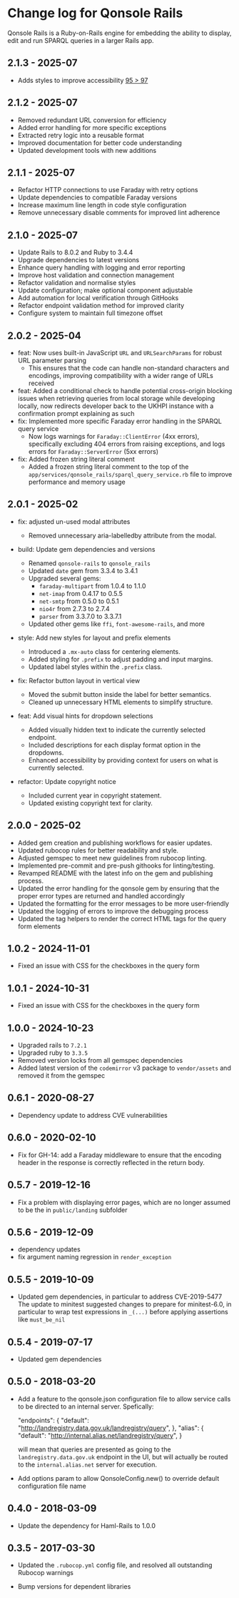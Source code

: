 # Change log for Qonsole Rails

Qonsole Rails is a Ruby-on-Rails engine for embedding the ability to display,
edit and run SPARQL queries in a larger Rails app.

## 2.1.3 - 2025-07

- Adds styles to improve accessibility [95 > 97](https://github.com/epimorphics/fsa-registry-config/issues/97)

## 2.1.2 - 2025-07

- Removed redundant URL conversion for efficiency
- Added error handling for more specific exceptions
- Extracted retry logic into a reusable format
- Improved documentation for better code understanding
- Updated development tools with new additions

## 2.1.1 - 2025-07

- Refactor HTTP connections to use Faraday with retry options
- Update dependencies to compatible Faraday versions
- Increase maximum line length in code style configuration
- Remove unnecessary disable comments for improved lint adherence

## 2.1.0 - 2025-07

- Update Rails to 8.0.2 and Ruby to 3.4.4
- Upgrade dependencies to latest versions
- Enhance query handling with logging and error reporting
- Improve host validation and connection management
- Refactor validation and normalise styles
- Update configuration; make optional component adjustable
- Add automation for local verification through GitHooks
- Refactor endpoint validation method for improved clarity
- Configure system to maintain full timezone offset

## 2.0.2 - 2025-04

- feat: Now uses built-in JavaScript `URL` and `URLSearchParams` for robust URL
  parameter parsing
  - This ensures that the code can handle non-standard characters and encodings,
    improving compatibility with a wider range of URLs received
- feat: Added a conditional check to handle potential cross-origin blocking
  issues when retrieving queries from local storage while developing locally,
  now redirects developer back to the UKHPI instance with a confirmation prompt
  explaining as such
- fix: Implemented more specific Faraday error handling in the SPARQL query
  service
  - Now logs warnings for `Faraday::ClientError` (4xx errors), specifically
    excluding 404 errors from raising exceptions, and logs errors for
    `Faraday::ServerError` (5xx errors)
- fix: Added frozen string literal comment
  - Added a frozen string literal comment to the top of the
    `app/services/qonsole_rails/sparql_query_service.rb` file to improve
    performance and memory usage

## 2.0.1 - 2025-02

- fix: adjusted un-used modal attributes
  - Removed unnecessary aria-labelledby attribute from the modal.
- build: Update gem dependencies and versions
  - Renamed `qonsole-rails` to `qonsole_rails`
  - Updated `date` gem from 3.3.4 to 3.4.1
  - Upgraded several gems:
    - `faraday-multipart` from 1.0.4 to 1.1.0
    - `net-imap` from 0.4.17 to 0.5.5
    - `net-smtp` from 0.5.0 to 0.5.1
    - `nio4r` from 2.7.3 to 2.7.4
    - `parser` from 3.3.7.0 to 3.3.7.1
  - Updated other gems like `ffi`, `font-awesome-rails`, and more

- style: Add new styles for layout and prefix elements
  - Introduced a `.mx-auto` class for centering elements.
  - Added styling for `.prefix` to adjust padding and input margins.
  - Updated label styles within the `.prefix` class.
- fix: Refactor button layout in vertical view
  - Moved the submit button inside the label for better semantics.
  - Cleaned up unnecessary HTML elements to simplify structure.
- feat: Add visual hints for dropdown selections
  - Added visually hidden text to indicate the currently selected endpoint.
  - Included descriptions for each display format option in the dropdowns.
  - Enhanced accessibility by providing context for users on what is currently
    selected.
- refactor: Update copyright notice
  - Included current year in copyright statement.
  - Updated existing copyright text for clarity.

## 2.0.0 - 2025-02

- Added gem creation and publishing workflows for easier updates.
- Updated rubocop rules for better readability and style.
- Adjusted gemspec to meet new guidelines from rubocop linting.
- Implemented pre-commit and pre-push githooks for linting/testing.
- Revamped README with the latest info on the gem and publishing process.
- Updated the error handling for the qonsole gem by ensuring that the proper
  error types are returned and handled accordingly
- Updated the formatting for the error messages to be more user-friendly
- Updated the logging of errors to improve the debugging process
- Updated the tag helpers to render the correct HTML tags for the query form
  elements

## 1.0.2 - 2024-11-01

- Fixed an issue with CSS for the checkboxes in the query form

## 1.0.1 - 2024-10-31

- Fixed an issue with CSS for the checkboxes in the query form

## 1.0.0 - 2024-10-23

- Upgraded rails to `7.2.1`
- Upgraded ruby to `3.3.5`
- Removed version locks from all gemspec dependencies
- Added latest version of the `codemirror` v3 package to `vendor/assets` and
  removed it from the gemspec

## 0.6.1 - 2020-08-27

- Dependency update to address CVE vulnerabilities

## 0.6.0 - 2020-02-10

- Fix for GH-14: add a Faraday middleware to ensure that the encoding header in
  the response is correctly reflected in the return body.

## 0.5.7 - 2019-12-16

- Fix a problem with displaying error pages, which are no longer assumed to be
  the in `public/landing` subfolder

## 0.5.6 - 2019-12-09

- dependency updates
- fix argument naming regression in `render_exception`

## 0.5.5 - 2019-10-09

- Updated gem dependencies, in particular to address CVE-2019-5477 The update to
  minitest suggested changes to prepare for minitest-6.0, in particular to wrap
  test expressions in `_(...)` before applying assertions like `must_be_nil`

## 0.5.4 - 2019-07-17

- Updated gem dependencies

## 0.5.0 - 2018-03-20

- Add a feature to the qonsole.json configuration file to allow service calls to
  be directed to an internal server. Spefically:

    "endpoints": { "default":
      "<http://landregistry.data.gov.uk/landregistry/query>", }, "alias": {
    "default": "<http://internal.alias.net/landregistry/query>", }

  will mean that queries are presented as going to the
  `landregistry.data.gov.uk` endpoint in the UI, but will actually be routed to
  the `internal.alias.net` server for execution.

- Add options param to allow QonsoleConfig.new() to override default
  configuration file name

## 0.4.0 - 2018-03-09

- Update the dependency for Haml-Rails to 1.0.0

## 0.3.5 - 2017-03-30

- Updated the `.rubocop.yml` config file, and resolved all outstanding Rubocop
  warnings

- Bump versions for dependent libraries
